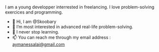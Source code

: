 I am a young developper interrested in freelancing. I love problem-solving exercices and programming. 
- 👋 Hi, I am @Skoobary
- 👀 I’m most interested in advanced real-life problem-solving.
- 🌱 I never stop learning.
- 📫 You can reach me through my email address : aymanessalai@gmail.com

<!---
Skoobary/Skoobary is a ✨ special ✨ repository because its `README.md` (this file) appears on your GitHub profile.
You can click the Preview link to take a look at your changes.
--->
